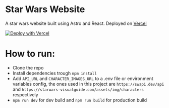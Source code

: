 # Star Wars Website

A star wars website built using Astro and React. Deployed on [Vercel](https://vercel.com)

[![Deploy with Vercel](https://vercel.com/button)](https://vercel.com/new/clone?repository-url=https%3A%2F%2Fgithub.com%2Fgabrielelpidio%2Fstar-wars-website&env=API_URL,CHARACTER_IMAGES_URL)

# How to run:

- Clone the repo
- Install dependencies trough `npm install`
- Add `API_URL` and `CHARACTER_IMAGES_URL` to a .env file or environment variables config, the ones used in this project are `https://swapi.dev/api` and `https://starwars-visualguide.com/assets/img/characters` respectively
- `npm run dev` for dev build and `npm run build` for production build
